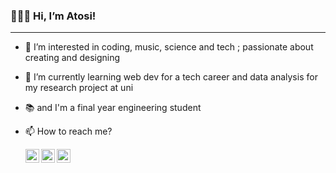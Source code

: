 ### 🙋🏻‍♀️ Hi, I’m Atosi!
<hr>

- 👀 I’m interested in coding, music, science and tech ; passionate about creating and designing
- 🌱 I’m currently learning web dev for a tech career and data analysis for my research project at uni
- 📚 and I'm a final year engineering student
- 📫 How to reach me?
  
  <a href="https://www.linkedin.com/in/atosiroy/">
    
  <img align="left" alt="Atosi's linkedin" width="22px" src="https://upload.wikimedia.org/wikipedia/commons/8/81/LinkedIn_icon.svg">
  </a>
  <a href="https://twitter.com/atosicodes">
  <img align="left" alt="Atosi's twitter" width="22px" src="https://upload.wikimedia.org/wikipedia/commons/6/6f/Logo_of_Twitter.svg" /></a>
  <a href="https://www.instagram.com/_atosiroy/">
  <img align="left" alt="Atosi's insta" width="22px" src="https://raw.githubusercontent.com/hussainweb/hussainweb/main/icons/instagram.png" /></a>

<!---
atosiroy/atosiroy is a ✨ special ✨ repository because its `README.md` (this file) appears on your GitHub profile.
You can click the Preview link to take a look at your changes.
--->
